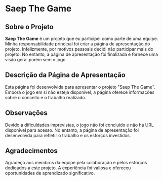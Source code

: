 # Saep The Game

## Sobre o Projeto

**Saep The Game** é um projeto que eu participei como parte de uma equipe. Minha responsabilidade principal foi criar a página de apresentação do projeto. Infelizmente, por motivos pessoais decidi não participar mais do projeto. No entanto, a página de apresentação foi finalizada e fornece uma visão geral porém sem o jogo.

## Descrição da Página de Apresentação

Esta página foi desenvolvida para apresentar o projeto "Saep The Game". Embora o jogo em si não esteja disponível, a página oferece informações sobre o conceito e o trabalho realizado. 


## Observações

Devido a dificuldades imprevistas, o jogo não foi concluído e não há URL disponível para acesso. No entanto, a página de apresentação foi desenvolvida para refletir o trabalho e os esforços investidos.

## Agradecimentos

Agradeço aos membros da equipe pela colaboração e pelos esforços dedicados a este projeto. A experiência foi valiosa e ofereceu oportunidades de aprendizado significativo.


